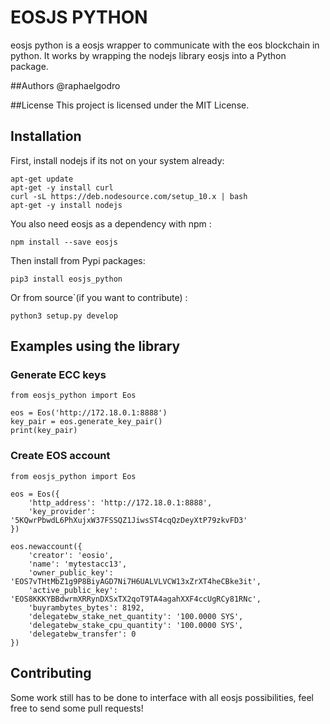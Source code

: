 # EOSJS PYTHON

eosjs python is a eosjs wrapper to communicate with the eos blockchain in python. It works by wrapping the nodejs library eosjs into a Python package.

##Authors
@raphaelgodro

##License
This project is licensed under the MIT License.

## Installation

First, install nodejs if its not on your system already:
```
apt-get update
apt-get -y install curl
curl -sL https://deb.nodesource.com/setup_10.x | bash
apt-get -y install nodejs
```

You also need eosjs as a dependency with npm :
```
npm install --save eosjs
```

Then install from Pypi packages:
```
pip3 install eosjs_python
```

Or from source`(if you want to contribute) : 
```
python3 setup.py develop
```



## Examples using the library

### Generate ECC keys
```
from eosjs_python import Eos

eos = Eos('http://172.18.0.1:8888')
key_pair = eos.generate_key_pair()
print(key_pair)
```

### Create EOS account
```
from eosjs_python import Eos

eos = Eos({
	'http_address': 'http://172.18.0.1:8888',
	'key_provider': '5KQwrPbwdL6PhXujxW37FSSQZ1JiwsST4cqQzDeyXtP79zkvFD3'
})

eos.newaccount({
	'creator': 'eosio',
	'name': 'mytestacc13',
	'owner_public_key': 'EOS7vTHtMbZ1g9P8BiyAGD7Ni7H6UALVLVCW13xZrXT4heCBke3it',
	'active_public_key': 'EOS8KKKYBBdwrmXRRynDXSxTX2qoT9TA4agahXXF4ccUgRCy81RNc',
	'buyrambytes_bytes': 8192,
	'delegatebw_stake_net_quantity': '100.0000 SYS',
	'delegatebw_stake_cpu_quantity': '100.0000 SYS',
	'delegatebw_transfer': 0
})
```

## Contributing

Some work still has to be done to interface with all eosjs possibilities, feel free to send some pull requests!
